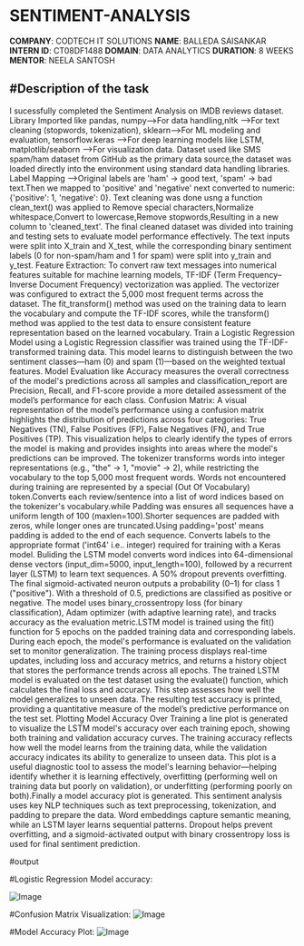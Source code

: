 # SENTIMENT-ANALYSIS
**COMPANY**: CODTECH IT SOLUTIONS
**NAME**: BALLEDA SAISANKAR
**INTERN ID**: CT08DF1488
**DOMAIN**: DATA ANALYTICS
**DURATION**: 8 WEEKS
**MENTOR**: NEELA SANTOSH


#Description of the task
---------------------------------------------------------------------------------------------------------------------------------------------------------------------------------------------------------
I sucessfully completed the Sentiment Analysis on IMDB reviews dataset. Library Imported like pandas, numpy-->For data handling,nltk -->For text cleaning (stopwords, tokenization), sklearn-->For ML modeling and evaluation, tensorflow.keras -->For deep learning models like LSTM, matplotlib/seaborn -->For visualization data.
Dataset used like SMS spam/ham dataset from GitHub as the primary data source,the dataset was loaded directly into the environment using standard data handling libraries.
Label Mapping -->Original labels are 'ham' → good text, 'spam' → bad text.Then we mapped to 'positive' and 'negative' next converted to numeric: {'positive': 1, 'negative': 0}.
Text cleaning was done usng a function clean_text() was applied to Remove special characters,Normalize whitespace,Convert to lowercase,Remove stopwords,Resulting in a new column to 'cleaned_text'.
The final cleaned dataset was divided into training and testing sets to evaluate model performance effectively. The text inputs were split into X_train and X_test, while the corresponding binary sentiment labels (0 for non-spam/ham and 1 for spam) were split into y_train and y_test. 
Feature Extraction: To convert raw text messages into numerical features suitable for machine learning models, TF-IDF (Term Frequency–Inverse Document Frequency) vectorization was applied. The vectorizer was configured to extract the 5,000 most frequent terms across the dataset. The fit_transform() method was used on the training data to learn the vocabulary and compute the TF-IDF scores, while the transform() method was applied to the test data to ensure consistent feature representation based on the learned vocabulary.
Train a Logistic Regression Model using a Logistic Regression classifier was trained using the TF-IDF-transformed training data. This model learns to distinguish between the two sentiment classes—ham (0) and spam (1)—based on the weighted textual features.
Model Evaluation like Accuracy measures the overall correctness of the model's predictions across all samples and classification_report are Precision, Recall, and F1-score provide a more detailed assessment of the model’s performance for each class.
Confusion Matrix: A visual representation of the model’s performance using a confusion matrix highlights the distribution of predictions across four categories: True Negatives (TN), False Positives (FP), False Negatives (FN), and True Positives (TP). This visualization helps to clearly identify the types of errors the model is making and provides insights into areas where the model's predictions can be improved.
The tokenizer transforms words into integer representations (e.g., "the" → 1, "movie" → 2), while restricting the vocabulary to the top 5,000 most frequent words. Words not encountered during training are represented by a special <OOV> (Out Of Vocabulary) token.Converts each review/sentence into a list of word indices based on the tokenizer's vocabulary.while Padding was ensures all sequences have a uniform length of 100 (maxlen=100).Shorter sequences are padded with zeros, while longer ones are truncated.Using padding='post' means padding is added to the end of each sequence.
Converts labels to the appropriate format ('int64' i.e.. integer) required for training with a Keras model.
Buliding the LSTM model converts word indices into 64-dimensional dense vectors (input_dim=5000, input_length=100), followed by a recurrent layer (LSTM) to learn text sequences. A 50% dropout prevents overfitting. The final sigmoid-activated neuron outputs a probability (0–1) for class 1 ("positive"). With a threshold of 0.5, predictions are classified as positive or negative. The model uses binary_crossentropy loss (for binary classification), Adam optimizer (with adaptive learning rate), and tracks accuracy as the evaluation metric.LSTM model is trained using the fit() function for 5 epochs on the padded training data and corresponding labels. During each epoch, the model's performance is evaluated on the validation set to monitor generalization. The training process displays real-time updates, including loss and accuracy metrics, and returns a history object that stores the performance trends across all epochs.
The trained LSTM model is evaluated on the test dataset using the evaluate() function, which calculates the final loss and accuracy. This step assesses how well the model generalizes to unseen data. The resulting test accuracy is printed, providing a quantitative measure of the model’s predictive performance on the test set.
Plotting Model Accuracy Over Training a line plot is generated to visualize the LSTM model's accuracy over each training epoch, showing both training and validation accuracy curves. The training accuracy reflects how well the model learns from the training data, while the validation accuracy indicates its ability to generalize to unseen data. This plot is a useful diagnostic tool to assess the model's learning behavior—helping identify whether it is learning effectively, overfitting (performing well on training data but poorly on validation), or underfitting (performing poorly on both).Finally a model accuracy plot is generated.
This sentiment analysis uses key NLP techniques such as text preprocessing, tokenization, and padding to prepare the data. Word embeddings capture semantic meaning, while an LSTM layer learns sequential patterns. Dropout helps prevent overfitting, and a sigmoid-activated output with binary crossentropy loss is used for final sentiment prediction.


#output

#Logistic Regression Model accuracy:

![Image](https://github.com/user-attachments/assets/ea93f931-0a48-46bf-909a-43ef1b6a1dde)

#Confusion Matrix Visualization:
![Image](https://github.com/user-attachments/assets/5726d816-1a69-4377-a6de-8f7d2329b76e)

#Model Accuracy Plot:
![Image](https://github.com/user-attachments/assets/809ec0a6-5aba-44d4-8dc8-5085a27e3739)

